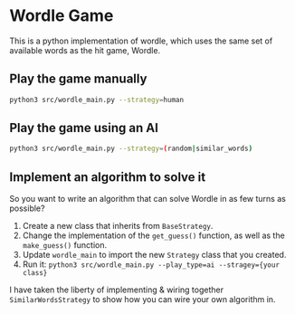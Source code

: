 # Wordle Game

This is a python implementation of wordle, which uses the same set of available words as the hit game, Wordle.

## Play the game manually

```bash
python3 src/wordle_main.py --strategy=human
```

## Play the game using an AI

```bash
python3 src/wordle_main.py --strategy=(random|similar_words)
```

## Implement an algorithm to solve it

So you want to write an algorithm that can solve Wordle in as few turns as possible?

1. Create a new class that inherits from `BaseStrategy`.
2. Change the implementation of the `get_guess()` function, as well as the `make_guess()` function.
3. Update `wordle_main` to import the new `Strategy` class that you created.
4. Run it: `python3 src/wordle_main.py --play_type=ai --stragey={your class}`

I have taken the liberty of implementing & wiring together `SimilarWordsStrategy` to show how you can wire your own algorithm in.
